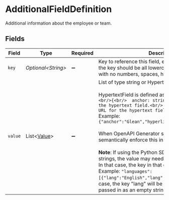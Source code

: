 # AdditionalFieldDefinition

Additional information about the employee or team.


## Fields

| Field                                                                                                                                                                                                                                                                                                                                                                                                                                                                                                                                                                                                                                                                                                      | Type                                                                                                                                                                                                                                                                                                                                                                                                                                                                                                                                                                                                                                                                                                       | Required                                                                                                                                                                                                                                                                                                                                                                                                                                                                                                                                                                                                                                                                                                   | Description                                                                                                                                                                                                                                                                                                                                                                                                                                                                                                                                                                                                                                                                                                |
| ---------------------------------------------------------------------------------------------------------------------------------------------------------------------------------------------------------------------------------------------------------------------------------------------------------------------------------------------------------------------------------------------------------------------------------------------------------------------------------------------------------------------------------------------------------------------------------------------------------------------------------------------------------------------------------------------------------- | ---------------------------------------------------------------------------------------------------------------------------------------------------------------------------------------------------------------------------------------------------------------------------------------------------------------------------------------------------------------------------------------------------------------------------------------------------------------------------------------------------------------------------------------------------------------------------------------------------------------------------------------------------------------------------------------------------------- | ---------------------------------------------------------------------------------------------------------------------------------------------------------------------------------------------------------------------------------------------------------------------------------------------------------------------------------------------------------------------------------------------------------------------------------------------------------------------------------------------------------------------------------------------------------------------------------------------------------------------------------------------------------------------------------------------------------- | ---------------------------------------------------------------------------------------------------------------------------------------------------------------------------------------------------------------------------------------------------------------------------------------------------------------------------------------------------------------------------------------------------------------------------------------------------------------------------------------------------------------------------------------------------------------------------------------------------------------------------------------------------------------------------------------------------------- |
| `key`                                                                                                                                                                                                                                                                                                                                                                                                                                                                                                                                                                                                                                                                                                      | *Optional\<String>*                                                                                                                                                                                                                                                                                                                                                                                                                                                                                                                                                                                                                                                                                        | :heavy_minus_sign:                                                                                                                                                                                                                                                                                                                                                                                                                                                                                                                                                                                                                                                                                         | Key to reference this field, e.g. "languages". Note that the key should be all lowercase alphabetic characters with no numbers, spaces, hyphens or underscores.                                                                                                                                                                                                                                                                                                                                                                                                                                                                                                                                            |
| `value`                                                                                                                                                                                                                                                                                                                                                                                                                                                                                                                                                                                                                                                                                                    | List\<[Value](../../models/components/Value.md)>                                                                                                                                                                                                                                                                                                                                                                                                                                                                                                                                                                                                                                                           | :heavy_minus_sign:                                                                                                                                                                                                                                                                                                                                                                                                                                                                                                                                                                                                                                                                                         | List of type string or HypertextField.<br/><br/>HypertextField is defined as<br/>```<br/>{<br/>  anchor: string,    // Anchor text for the hypertext field.<br/>  hyperlink: string, // URL for the hypertext field.<br/>}<br/>```<br/>Example: ```{"anchor":"Glean","hyperlink":"https://glean.com"}```<br/><br/>When OpenAPI Generator supports oneOf, we will semantically enforce this in the docs.<br/><br/>**Note**: If using the Python SDK to pass in a list of strings, the value may need to be a list of dictionaries. In that case, the key in that dictionary will be ignored.<br/>Example: ```"languages": [{"lang":"English","lang":"Spanish",...}]```. In this case, the key "lang" will be ignored and can even be passed in as an empty string.<br/> |